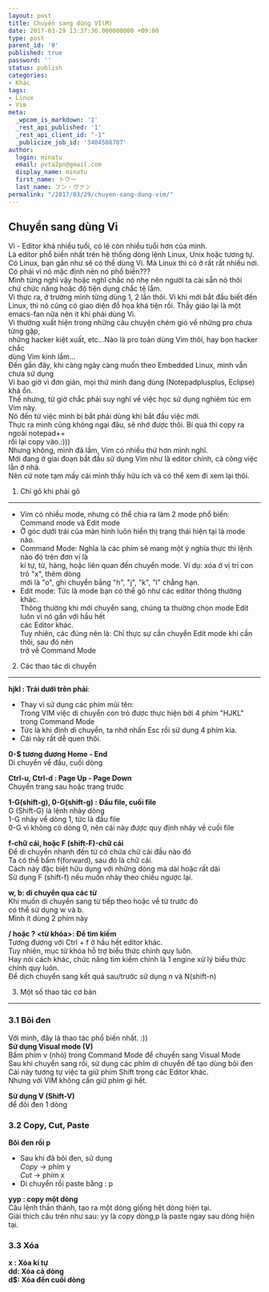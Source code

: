 ```yaml
---
layout: post
title: Chuyển sang dùng VI(M)
date: 2017-03-29 13:37:36.000000000 +09:00
type: post
parent_id: '0'
published: true
password: ''
status: publish
categories:
- Khác
tags:
- Linux
- Vim
meta:
  _wpcom_is_markdown: '1'
  _rest_api_published: '1'
  _rest_api_client_id: "-1"
  _publicize_job_id: '3404588707'
author:
  login: minatu
  email: pvta2pn@gmail.com
  display_name: minatu
  first_name: トウー
  last_name: フン・ヴァン
permalink: "/2017/03/29/chuyen-sang-dung-vim/"
---
```

Chuyển sang dùng Vi
-------------------

Vi - Editor khá nhiều tuổi, có lẽ còn nhiều tuổi hơn của mình.  
Là editor phổ biến nhất trên hệ thống dòng lệnh Linux, Unix hoặc tương tự.  
Có Linux, bạn gần như sẽ có thể dùng Vi. Mà Linux thì có ở rất rất nhiều nơi.  
Có phải vì nó mặc định nên nó phổ biến???  
Mình từng nghĩ vậy hoặc nghĩ chắc nó nhẹ nên người ta cài sẵn nó thôi  
chứ chức năng hoặc độ tiện dụng chắc tệ lắm.  
Vì thực ra, ở trường mình từng dùng 1, 2 lần thôi. Vì khi mới bắt đầu biết đến  
Linux, thì nó cũng có giao diện đồ họa khá tiện rồi. Thầy giáo lại là một  
emacs-fan nữa nên ít khi phải dùng Vi.  
Vi thường xuất hiện trong những câu chuyện chém gió về những pro chưa từng gặp,  
những hacker kiệt xuất, etc...Nào là pro toàn dùng Vim thôi, hay bọn hacker chắc  
dùng Vim kinh lắm...  
Đến gần đây, khi càng ngày càng muốn theo Embedded Linux, mình vẫn chưa sử dụng  
Vi bao giờ vì đơn giản, mọi thứ mình đang dùng (Notepadplusplus, Eclipse) khá ổn.  
Thế nhưng, từ giờ chắc phải suy nghĩ về việc học sử dụng nghiêm túc em Vim này.  
Nó đến từ việc mình bị bắt phải dùng khi bắt đầu việc mới.  
Thực ra mình cũng không ngại đâu, sẽ nhớ được thôi. Bí quá thì copy ra ngoài notepad++  
rồi lại copy vào.:)))  
Nhưng không, mình đã lầm, Vim có nhiều thứ hơn mình nghĩ.  
Mới đang ở giai đoạn bắt đầu sử dụng Vim như là editor chính, cả công việc lẫn ở nhà.  
Nên cứ note tạm mấy cái mình thấy hữu ích và có thể xem đi xem lại thôi.

1. Chỉ gõ khi phải gõ
----------------------

*   Vim có nhiều mode, nhưng có thể chia ra làm 2 mode phổ biến: Command mode và Edit mode
*   Ở góc dưới trái của màn hình luôn hiển thị trạng thái hiện tại là mode nào.
*   Command Mode: Nghĩa là các phím sẽ mang một ý nghĩa thực thi lệnh nào đó trên đơn vị là  
    kí tự, từ, hàng, hoặc liên quan đến chuyển mode. Ví dụ: xóa ở vị trí con trỏ "x", thêm dòng  
    mới là "o", ghi chuyển bằng "h", "j", "k", "l" chẳng hạn.
*   Edit mode: Tức là mode bạn có thể gõ như các editor thông thường khác.  
    Thông thường khi mới chuyển sang, chúng ta thường chọn mode Edit luôn vì nó gần với hầu hết  
    các Editor khác.  
    Tuy nhiên, các đúng nên là: Chỉ thực sự cần chuyển Edit mode khi cần thôi, sau đó nên  
    trở về Command Mode

2. Các thao tác di chuyển
--------------------------

**hjkl : Trái dưới trên phải**:  
- Thay vì sử dụng các phím mũi tên:  
Trong VIM việc di chuyển con trỏ được thực hiện bởi 4 phím "HJKL" trong Command Mode  
- Tức là khi định di chuyển, ta nhớ nhấn Esc rồi sử dụng 4 phím kia.  
- Cái này rất dễ quen thôi.

**0-$ tương đương Home - End**  
Di chuyển vể đầu, cuối dòng

**Ctrl-u, Ctrl-d : Page Up - Page Down**  
Chuyển trang sau hoặc trang trước

**1-G(shift-g), 0-G(shift-g) : Đầu file, cuối file**  
G (Shift-G) là lệnh nhảy dòng  
1-G nhảy về dòng 1, tức là đầu file  
0-G vì không có dòng 0, nên cái này được quy định nhảy về cuối file

**f-chữ cái, hoặc F (shift-F)-chữ cái**  
Để di chuyển nhanh đến từ có chứa chữ cái đầu nào đó  
Ta có thể bấm f(forward), sau đó là chữ cái.  
Cách này đặc biệt hữu dụng với những dòng mà dài hoặc rất dài  
Sử dụng F (shift-f) nếu muốn nhảy theo chiều ngược lại.

**w, b: di chuyển qua các từ**  
Khi muốn di chuyển sang từ tiếp theo hoặc về từ trước đó  
có thể sử dụng w và b.  
Mình ít dùng 2 phím này

**/ hoặc ? <từ khóa>: Để tìm kiếm**  
Tương đương với Ctrl + f ở hầu hết editor khác.  
Tuy nhiên, mục từ khóa hỗ trợ biểu thức chính quy luôn.  
Hay nói cách khác, chức năng tìm kiếm chính là 1 engine xử lý biểu thức  
chính quy luôn.  
Để dịch chuyển sang kết quả sau/trước sử dụng n và N(shift-n)

3. Một số thao tác cơ bản
--------------------------

### 3.1 Bôi đen

Với mình, đây là thao tác phổ biến nhất. :))  
**Sử dụng Visual mode (V)**  
Bấm phím v (nhỏ) trong Command Mode để chuyển sang Visual Mode  
Sau khi chuyển sang rồi, sử dụng các phím di chuyển để tạo dùng bôi đen  
Cái này tương tự việc ta giữ phím Shift trong các Editor khác.  
Nhưng với VIM không cần giữ phím gì hết.

**Sử dụng V (Shift-V)**  
để đôi đen 1 dòng

### 3.2 Copy, Cut, Paste

**Bôi đen rồi p**  
- Sau khi đã bôi đen, sử dụng  
_Copy_ -> phím y  
_Cut_ -> phím x  
- Di chuyển rồi paste bằng : p

**yyp : copy một dòng**  
Câu lệnh thần thánh, tạo ra một dòng giống hệt dòng hiện tại.  
Giải thích câu trên như sau: yy là copy dòng,p là paste ngay sau dòng hiện tại.

### 3.3 Xóa

**x : Xóa kí tự**  
**dd: Xóa cả dòng**  
**d$: Xóa đến cuối dòng**